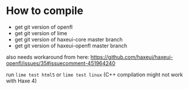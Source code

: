 # How to compile

- get git version of openfl
- get git version of lime
- get git version of haxeui-core master branch
- get git version of haxeui-openfl master branch

also needs workaround from here: https://github.com/haxeui/haxeui-openfl/issues/35#issuecomment-451964240

run `lime test html5` or `lime test linux` (C++ compilation might not work with Haxe 4)
